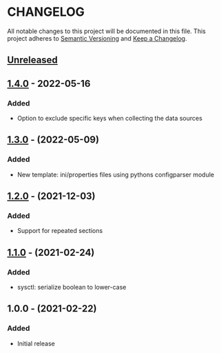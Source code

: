 # CHANGELOG

All notable changes to this project will be documented in this file.
This project adheres to [Semantic Versioning](http://semver.org/) and [Keep a Changelog](http://keepachangelog.com/).

## [Unreleased]

## [1.4.0] - 2022-05-16

### Added

- Option to exclude specific keys when collecting the data sources

## [1.3.0] - (2022-05-09)

### Added

- New template: ini/properties files using pythons configparser module

## [1.2.0] - (2021-12-03)

### Added

- Support for repeated sections

## [1.1.0] - (2021-02-24)

### Added

- sysctl: serialize boolean to lower-case

## 1.0.0 - (2021-02-22)

### Added

- Initial release

[unreleased]: https://github.com/jgraichen/salt-template/compare/v1.4.0...HEAD
[1.4.0]: https://github.com/jgraichen/salt-template/compare/v1.3.0...v1.4.0
[1.3.0]: https://github.com/jgraichen/salt-template/compare/v1.2.0...v1.3.0
[1.2.0]: https://github.com/jgraichen/salt-template/compare/v1.1.0...v1.2.0
[1.1.0]: https://github.com/jgraichen/salt-template/compare/v1.0.0...v1.1.0
